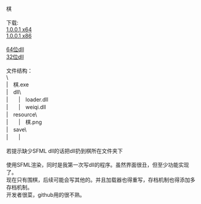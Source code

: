 棋 <br>
<br>
下载: <br>
<a href="https://github.com/loouwiit/chess/blob/master/%E7%94%9F%E6%88%90/1.0.0.1/64.zip">1.0.0.1 x64</a> <br>
<a href="https://github.com/loouwiit/chess/blob/master/%E7%94%9F%E6%88%90/1.0.0.1/32.zip">1.0.0.1 x86</a> <br>
<br>
<a href="https://github.com/loouwiit/chess/tree/master/%E7%94%9F%E6%88%90/64/dll">64位dll</a> <br>
<a href="https://github.com/loouwiit/chess/tree/master/%E7%94%9F%E6%88%90/32/dll">32位dll</a> <br>
<br>
文件结构：<br/>
\\<br>
|　棋.exe<br>
|　dll\\<br>
|　　|　loader.dll<br>
|　　|　weiqi.dll<br>
|　resource\\<br>
|　　|　棋.png<br>
|　save\\<br>
|　　|<br>
<br>
若提示缺少SFML dll的话把dll扔到棋所在文件夹下 <br>
<br>
使用SFML渲染，同时是我第一次写dll的程序。虽然界面很丑，但至少功能实现了。 <br>
现在只有围棋，后续可能会写其他的。并且加载器也得重写，存档机制也得添加多存档机制。 <br/>
开发者很菜，github用的很不熟。

